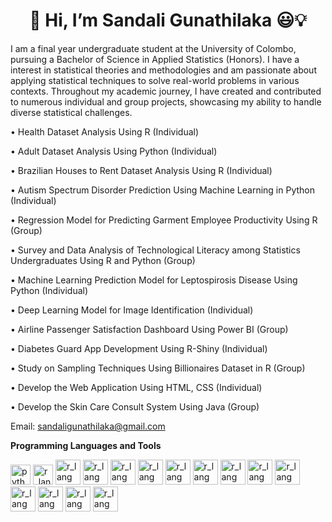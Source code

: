 <h1 align="center"><b> 👋 Hi, I’m Sandali Gunathilaka 😃💡 </b></h1>

I am a final year undergraduate student at the University of Colombo, pursuing a Bachelor of Science in Applied Statistics (Honors).
I have a interest in statistical theories and methodologies and am passionate about applying statistical techniques to solve real-world problems in various contexts. 
Throughout my academic journey, I have created and contributed to numerous individual and group projects, showcasing my ability to handle diverse statistical challenges.

•	Health Dataset Analysis Using R (Individual)

•	Adult Dataset Analysis Using Python (Individual)

•	Brazilian Houses to Rent Dataset Analysis Using R (Individual)

•	Autism Spectrum Disorder Prediction Using Machine Learning in Python (Individual)

•	Regression Model for Predicting Garment Employee Productivity Using R (Group)

•	Survey and Data Analysis of Technological Literacy among Statistics Undergraduates Using R and Python (Group)

•	Machine Learning Prediction Model for Leptospirosis Disease Using Python (Individual)

•	Deep Learning Model for Image Identification (Individual)

•	Airline Passenger Satisfaction Dashboard Using Power BI (Group)

•	Diabetes Guard App Development Using R-Shiny (Individual)

•	Study on Sampling Techniques Using Billionaires Dataset in R (Group)

•	Develop the Web Application Using HTML, CSS (Individual)

•	Develop the Skin Care Consult System Using Java (Group)


Email: sandaligunathilaka@gmail.com

<b>Programming Languages and Tools</b>

<a href="https://emoji.gg/emoji/1887_python"><img src="https://cdn3.emoji.gg/emojis/1887_python.png" width="32px" height="32px" alt="python"></a>
<a href="https://emoji.gg/emoji/7050-r-lang"><img src="https://cdn3.emoji.gg/emojis/7050-r-lang.png" width="32px" height="32px" alt="r_lang"></a>
<a href="https://user-images.githubusercontent.com/25181517/192108892-6e9b5cdf-4e35-4a70-ad9a-801a93a07c1c"><img src="https://user-images.githubusercontent.com/25181517/192108892-6e9b5cdf-4e35-4a70-ad9a-801a93a07c1c.png" width="40px" height="40px" alt="r_lang"></a>
<a href="https://user-images.githubusercontent.com/25181517/183896128-ec99105a-ec1a-4d85-b08b-1aa1620b2046"><img src="https://user-images.githubusercontent.com/25181517/183896128-ec99105a-ec1a-4d85-b08b-1aa1620b2046.png" width="40px" height="40px" alt="r_lang"></a>
<a href="https://user-images.githubusercontent.com/25181517/183914128-3fc88b4a-4ac1-40e6-9443-9a30182379b7"><img src="https://user-images.githubusercontent.com/25181517/183914128-3fc88b4a-4ac1-40e6-9443-9a30182379b7.png" width="40px" height="40px" alt="r_lang"></a>
<a href="https://user-images.githubusercontent.com/25181517/223639822-2a01e63a-a7f9-4a39-8930-61431541bc06"><img src="https://user-images.githubusercontent.com/25181517/223639822-2a01e63a-a7f9-4a39-8930-61431541bc06.png" width="40px" height="40px" alt="r_lang"></a>
<a href="https://user-images.githubusercontent.com/25181517/192158954-f88b5814-d510-4564-b285-dff7d6400dad"><img src="https://user-images.githubusercontent.com/25181517/192158954-f88b5814-d510-4564-b285-dff7d6400dad.png" width="40px" height="40px" alt="r_lang"></a>
<a href="https://user-images.githubusercontent.com/25181517/117201156-9a724800-adec-11eb-9a9d-3cd0f67da4bc"><img src="https://user-images.githubusercontent.com/25181517/117201156-9a724800-adec-11eb-9a9d-3cd0f67da4bc.png" width="40px" height="40px" alt="r_lang"></a>
<a href="https://user-images.githubusercontent.com/25181517/183570228-6a040b9f-3ddf-47a2-a201-743121dac664"><img src="https://user-images.githubusercontent.com/25181517/183570228-6a040b9f-3ddf-47a2-a201-743121dac664.png" width="40px" height="40px" alt="r_lang"></a>
<a href="https://user-images.githubusercontent.com/25181517/183898674-75a4a1b1-f960-4ea9-abcb-637170a00a75"><img src="https://user-images.githubusercontent.com/25181517/183898674-75a4a1b1-f960-4ea9-abcb-637170a00a75.png" width="40px" height="40px" alt="r_lang"></a>
<a href="https://github.com/Sandali-1999/Sandali-1999/assets/173488165/257bb39c-dc17-430d-af86-296c5351f1c2"><img src="https://github.com/Sandali-1999/Sandali-1999/assets/173488165/257bb39c-dc17-430d-af86-296c5351f1c2.png" width="40px" height="40px" alt="r_lang"></a>
<a href="https://github.com/Sandali-1999/Sandali-1999/assets/173488165/14733b91-8aea-4485-aab5-4e60e73e89b5"><img src="https://github.com/Sandali-1999/Sandali-1999/assets/173488165/14733b91-8aea-4485-aab5-4e60e73e89b5.png" width="40px" height="40px" alt="r_lang"></a>
<a href="https://github.com/Sandali-1999/Sandali-1999/assets/173488165/8cbe39af-113e-47b3-9e33-aaa96df5edad"><img src="https://github.com/Sandali-1999/Sandali-1999/assets/173488165/8cbe39af-113e-47b3-9e33-aaa96df5edad.png" width="40px" height="40px" alt="r_lang"></a>
<a href="https://github.com/Sandali-1999/Sandali-1999/assets/173488165/ad2bc51e-5b74-4f48-b036-139e94542031"><img src="https://github.com/Sandali-1999/Sandali-1999/assets/173488165/ad2bc51e-5b74-4f48-b036-139e94542031.png" width="40px" height="40px" alt="r_lang"></a>
<a href="https://github.com/Sandali-1999/Sandali-1999/assets/173488165/2ab37413-eecd-4a7b-97ba-539563ef8a31"><img src="https://github.com/Sandali-1999/Sandali-1999/assets/173488165/2ab37413-eecd-4a7b-97ba-539563ef8a31.png" width="40px" height="40px" alt="r_lang"></a>













